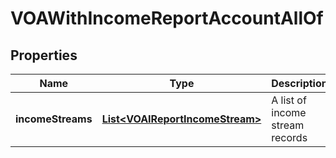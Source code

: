 

# VOAWithIncomeReportAccountAllOf


## Properties

| Name | Type | Description | Notes |
|------------ | ------------- | ------------- | -------------|
|**incomeStreams** | [**List&lt;VOAIReportIncomeStream&gt;**](VOAIReportIncomeStream.md) | A list of income stream records |  [optional] |



